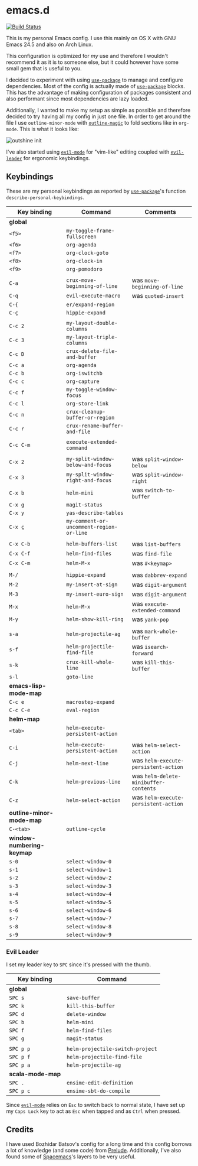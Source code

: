 # emacs.d

[![Build Status](https://img.shields.io/travis/andrebeat/emacs.d/master.svg)](https://travis-ci.org/andrebeat/emacs.d)

This is my personal Emacs config. I use this mainly on OS X with GNU Emacs 24.5 and also on Arch
Linux.

This configuration is optimized for *my* use and therefore I wouldn't recommend it as it is to
someone else, but it could however have some small gem that is useful to you.

I decided to experiment with using [`use-package`][use-package] to manage and configure
dependencies. Most of the config is actually made of [`use-package`][use-package] blocks. This has
the advantage of making configuration of packages consistent and also performant since most
dependencies are lazy loaded.

Additionally, I wanted to make my setup as simple as possible and therefore decided to try having
all my config in just one file. In order to get around the file I use `outline-minor-mode` with
[`outline-magic`](https://github.com/tj64/outline-magic) to fold sections like in `org-mode`. This
is what it looks like:

![outshine init](https://dl.dropboxusercontent.com/u/7018537/emacs-init.gif)

I've also started using [`evil-mode`][evil-mode] for "vim-like" editing coupled with
[`evil-leader`](https://github.com/cofi/evil-leader) for ergonomic keybindings.

## Keybindings

These are my personal keybindings as reported by [`use-package`][use-package]'s function
`describe-personal-keybindings`.

Key binding | Command                                             | Comments
----------- | --------------------------------------------------- | -------------------------------
**global**  |                                                     |
`<f5>`      | `my-toggle-frame-fullscreen`                        |
`<f6>`      | `org-agenda`                                        |
`<f7>`      | `org-clock-goto`                                    |
`<f8>`      | `org-clock-in`                                      |
`<f9>`      | `org-pomodoro`                                      |
            |                                                     |
`C-a`       | `crux-move-beginning-of-line`                       | was `move-beginning-of-line`
`C-q`       | `evil-execute-macro`                                | was `quoted-insert`
`C-{`       | `er/expand-region`                                  |
`C-ç`       | `hippie-expand`                                     |
            |                                                     |
`C-c 2`     | `my-layout-double-columns`                          |
`C-c 3`     | `my-layout-triple-columns`                          |
`C-c D`     | `crux-delete-file-and-buffer`                       |
`C-c a`     | `org-agenda`                                        |
`C-c b`     | `org-iswitchb`                                      |
`C-c c`     | `org-capture`                                       |
`C-c f`     | `my-toggle-window-focus`                            |
`C-c l`     | `org-store-link`                                    |
`C-c n`     | `crux-cleanup-buffer-or-region`                     |
`C-c r`     | `crux-rename-buffer-and-file`                       |
            |                                                     |
`C-c C-m`   | `execute-extended-command`                          |
            |                                                     |
`C-x 2`     | `my-split-window-below-and-focus`                   | was `split-window-below`
`C-x 3`     | `my-split-window-right-and-focus`                   | was `split-window-right`
`C-x b`     | `helm-mini`                                         | was `switch-to-buffer`
`C-x g`     | `magit-status`                                      |
`C-x y`     | `yas-describe-tables`                               |
`C-x ç`     | `my-comment-or-uncomment-region-or-line`            |
            |                                                     |
`C-x C-b`   | `helm-buffers-list`                                 | was `list-buffers`
`C-x C-f`   | `helm-find-files`                                   | was `find-file`
`C-x C-m`   | `helm-M-x`                                          | was `#<keymap>`
            |                                                     |
`M-/`       | `hippie-expand`                                     | was `dabbrev-expand`
`M-2`       | `my-insert-at-sign`                                 | was `digit-argument`
`M-3`       | `my-insert-euro-sign`                               | was `digit-argument`
`M-x`       | `helm-M-x`                                          | was `execute-extended-command`
`M-y`       | `helm-show-kill-ring`                               | was `yank-pop`
            |                                                     |
`s-a`       | `helm-projectile-ag`                                | was `mark-whole-buffer`
`s-f`       | `helm-projectile-find-file`                         | was `isearch-forward`
`s-k`       | `crux-kill-whole-line`                              | was `kill-this-buffer`
`s-l`       | `goto-line`                                         |
**emacs-lisp-mode-map** |                                         |
`C-c e`     | `macrostep-expand`                                  |
`C-c C-e`   | `eval-region`                                       |
**helm-map** |                                                    |
`<tab>`     | `helm-execute-persistent-action`                    |
            |                                                     |
`C-i`       | `helm-execute-persistent-action`                    | was `helm-select-action`
`C-j`       | `helm-next-line`                                    | was `helm-execute-persistent-action`
`C-k`       | `helm-previous-line`                                | was `helm-delete-minibuffer-contents`
`C-z`       | `helm-select-action`                                | was `helm-execute-persistent-action`
**outline-minor-mode-map** |                                      |
`C-<tab>`   | `outline-cycle`                                     |
**window-numbering-keymap** |                                     |
`s-0`       | `select-window-0`                                   |
`s-1`       | `select-window-1`                                   |
`s-2`       | `select-window-2`                                   |
`s-3`       | `select-window-3`                                   |
`s-4`       | `select-window-4`                                   |
`s-5`       | `select-window-5`                                   |
`s-6`       | `select-window-6`                                   |
`s-7`       | `select-window-7`                                   |
`s-8`       | `select-window-8`                                   |
`s-9`       | `select-window-9`                                   |

### Evil Leader

I set my leader key to `SPC` since it's pressed with the thumb.

Key binding | Command
----------- | -------------------------------------
**global**  |
`SPC s`     | `save-buffer`
`SPC k`     | `kill-this-buffer`
`SPC d`     | `delete-window`
`SPC b`     | `helm-mini`
`SPC f`     | `helm-find-files`
`SPC g`     | `magit-status`
            |
`SPC p p`   | `helm-projectile-switch-project`
`SPC p f`   | `helm-projectile-find-file`
`SPC p a`   | `helm-projectile-ag`
**scala-mode-map** |
`SPC .`     | `ensime-edit-definition`
`SPC p c`   | `ensime-sbt-do-compile`

Since [`evil-mode`][evil-mode] relies on `Esc` to switch back to normal state, I have set up my `Caps
Lock` key to act as `Esc` when tapped and as `Ctrl` when pressed.

## Credits

I have used Bozhidar Batsov's config for a long time and this config borrows a lot of knowledge (and
some code) from [Prelude](https://github.com/bbatsov/prelude). Additionally, I've also found some of
[Spacemacs](https://github.com/syl20bnr/spacemacs)'s layers to be very useful.

[use-package]: https://github.com/jwiegley/use-package
[evil-mode]: https://bitbucket.org/lyro/evil/wiki/Home
